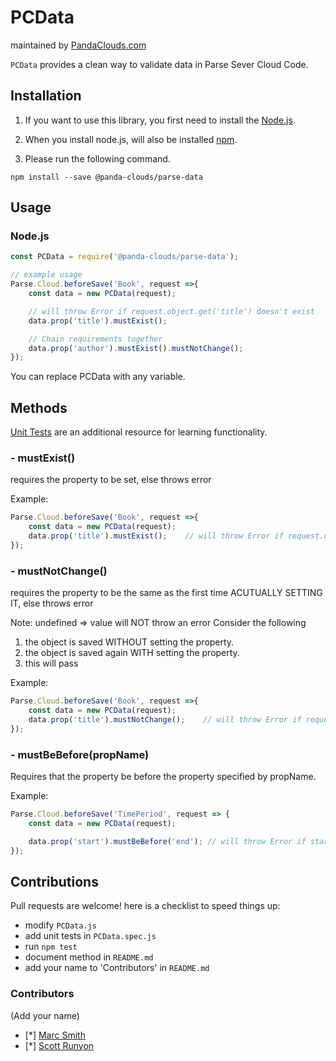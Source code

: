 
PCData
=========
maintained by [PandaClouds.com](https://pandaclouds.com)

`PCData` provides a clean way to validate data in Parse Sever Cloud Code.


Installation
------------

1. If you want to use this library, you first need to install the [Node.js](https://nodejs.org/en/).

2. When you install node.js, will also be installed [npm](https://www.npmjs.com/).

3. Please run the following command.

```
npm install --save @panda-clouds/parse-data
```

Usage
-----

### Node.js

```javascript
const PCData = require('@panda-clouds/parse-data');

// example usage
Parse.Cloud.beforeSave('Book', request =>{
	const data = new PCData(request);

	// will throw Error if request.object.get('title') doesn't exist
	data.prop('title').mustExist();

	// Chain requirements together
	data.prop('author').mustExist().mustNotChange();
});
```

You can replace PCData with any variable.


Methods
-------

[Unit Tests] are an additional resource for learning functionality.

### - mustExist()

requires the property to be set,
else throws error

Example:

```javascript
Parse.Cloud.beforeSave('Book', request =>{
	const data = new PCData(request);
	data.prop('title').mustExist();    // will throw Error if request.object.get('title') doesn't exist
});
```

### - mustNotChange()

requires the property to be the same as the first time ACUTUALLY SETTING IT,
else throws error

Note: undefined => value will NOT throw an error
Consider the following
1. the object is saved WITHOUT setting the property.
2. the object is saved again WITH setting the property.
3. this will pass

Example:

```javascript
Parse.Cloud.beforeSave('Book', request =>{
	const data = new PCData(request);
	data.prop('title').mustNotChange();    // will throw Error if request.object.get('title') is not equal to request.original.get('title')
});
```

### - mustBeBefore(propName)

Requires that the property be before the property specified by propName.

Example:

```javascript
Parse.Cloud.beforeSave('TimePeriod', request => {
	const data = new PCData(request);

	data.prop('start').mustBeBefore('end');	// will throw Error if start or end are not Date objects or if start is not before end.
});
````


Contributions
-------------

Pull requests are welcome! here is a checklist to speed things up:

- modify `PCData.js`
- add unit tests in `PCData.spec.js`
- run `npm test`
- document method in `README.md`
- add your name to 'Contributors' in `README.md`


### Contributors

(Add your name)

- [*] [Marc Smith](https://github.com/mrmarcsmith)
- [*] [Scott Runyon](https://github.com/east-empire)


[Unit Tests]: https://github.com/panda-clouds/string/blob/master/spec/PCData.spec.js
